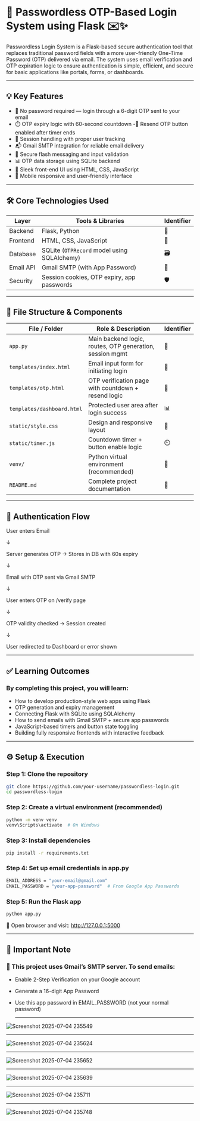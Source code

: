  # 🔐 Passwordless OTP-Based Login System using Flask ✉️✨

Passwordless Login System is a Flask-based secure authentication tool that replaces traditional password fields with a more user-friendly One-Time Password (OTP) delivered via email. The system uses email verification and OTP expiration logic to ensure authentication is simple, efficient, and secure for basic applications like portals, forms, or dashboards.

---

## 💡 Key Features

- 🔑 No password required — login through a 6-digit OTP sent to your email
- ⏱️ OTP expiry logic with 60-second countdown
-🔄 Resend OTP button enabled after timer ends
- 🧠 Session handling with proper user tracking
- 📬 Gmail SMTP integration for reliable email delivery
- 🔐 Secure flash messaging and input validation
- 📊 OTP data storage using SQLite backend
- 🎨 Sleek front-end UI using HTML, CSS, JavaScript
- 📱 Mobile responsive and user-friendly interface

---

## 🛠️ Core Technologies Used
| Layer     | Tools & Libraries                           | Identifier |
| --------- | ------------------------------------------- | ----- |
| Backend   | Flask, Python                               | 🐍    |
| Frontend  | HTML, CSS, JavaScript                       | 🎨    |
| Database  | SQLite (`OTPRecord` model using SQLAlchemy) | 🗃️   |
| Email API | Gmail SMTP (with App Password)              | 📧    |
| Security  | Session cookies, OTP expiry, app passwords  | 🛡️   |

---

## 📁 File Structure & Components
| File / Folder              | Role & Description                                       | Identifier |
| -------------------------- | -------------------------------------------------------- | ----- |
| `app.py`                   | Main backend logic, routes, OTP generation, session mgmt | 🧠    |
| `templates/index.html`     | Email input form for initiating login                    | 📝    |
| `templates/otp.html`       | OTP verification page with countdown + resend logic      | 🔐    |
| `templates/dashboard.html` | Protected user area after login success                  | 📊    |
| `static/style.css`         | Design and responsive layout                             | 🎨    |
| `static/timer.js`          | Countdown timer + button enable logic                    | ⏲️    |
| `venv/`                    | Python virtual environment (recommended)                 | 🧪    |
| `README.md`                | Complete project documentation                           | 📘    |

---
## 🔄 Authentication Flow

User enters Email 

↓

Server generates OTP → Stores in DB with 60s expiry

↓

Email with OTP sent via Gmail SMTP

↓

User enters OTP on /verify page

↓

OTP validity checked  →  Session created

↓

User redirected to Dashboard or error shown

---

## ✅ Learning Outcomes

### By completing this project, you will learn:
- How to develop production-style web apps using Flask
- OTP generation and expiry management
- Connecting Flask with SQLite using SQLAlchemy
- How to send emails with Gmail SMTP + secure app passwords
- JavaScript-based timers and button state toggling
- Building fully responsive frontends with interactive feedback

---

## ⚙️ Setup & Execution
### Step 1: Clone the repository
```bash
git clone https://github.com/your-username/passwordless-login.git
cd passwordless-login
```
### Step 2: Create a virtual environment (recommended)
```bash
python -m venv venv
venv\Scripts\activate  # On Windows
```
### Step 3: Install dependencies
```bash
pip install -r requirements.txt
```
### Step 4: Set up email credentials in app.py
```bash
EMAIL_ADDRESS = "your-email@gmail.com"
EMAIL_PASSWORD = "your-app-password"  # From Google App Passwords
```
### Step 5: Run the Flask app
```bash
python app.py
```

🧭 Open browser and visit: http://127.0.0.1:5000

---
## 📌 Important Note
### 🔐 This project uses Gmail’s SMTP server. To send emails:
- Enable 2-Step Verification on your Google account
- Generate a 16-digit App Password
- Use this app password in EMAIL_PASSWORD (not your normal password)

  ---
  
![Screenshot 2025-07-04 235549](https://github.com/user-attachments/assets/98fb74ac-fab2-4d86-993b-9a578d2c2ca0)

---
![Screenshot 2025-07-04 235624](https://github.com/user-attachments/assets/b3ff2ad9-419d-4192-982a-c8677a99a7b9)

---
![Screenshot 2025-07-04 235652](https://github.com/user-attachments/assets/201336ee-c3ef-45cf-9180-34ac84f304c8)

---
![Screenshot 2025-07-04 235639](https://github.com/user-attachments/assets/f34892bc-4434-4784-895d-c54ab885fa13)

---
![Screenshot 2025-07-04 235711](https://github.com/user-attachments/assets/459f9e1f-c2a2-42b7-9f84-4bba2dd672f5)

---

![Screenshot 2025-07-04 235748](https://github.com/user-attachments/assets/454cda41-b65c-45ff-b9d3-0b50c000c283)




